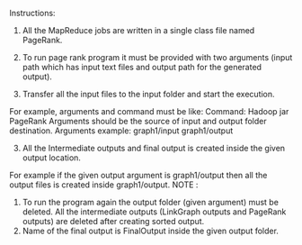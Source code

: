 Instructions:
1. All the MapReduce jobs are written in a single class file named PageRank.

2. To run page rank program it must be provided with two arguments (input path which has input text files and output path for the generated output).

3. Transfer all the input files to the input folder and start the execution. 


For example, arguments and command must be like:
Command: Hadoop jar <Jar name> PageRank <arguments>
Arguments should be the source of input and output folder destination.
Arguments example: graph1/input graph1/output

3. All the Intermediate outputs and final output is created inside the given output location.

For example if the given output argument is graph1/output then all the output files is created inside graph1/output.
NOTE : 

1. To run the program again the output folder (given argument) must be deleted. All the intermediate outputs (LinkGraph outputs and PageRank outputs) are deleted after creating sorted output.
2. Name of the final output is FinalOutput inside the given output folder.